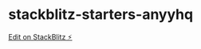 # stackblitz-starters-anyyhq

[Edit on StackBlitz ⚡️](https://stackblitz.com/edit/stackblitz-starters-quwiuo)